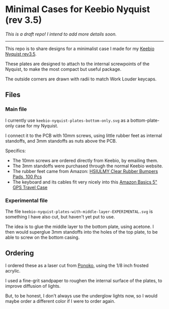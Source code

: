# Minimal Cases for Keebio Nyquist (rev 3.5)

*This is a draft repo! I intend to add more details soon.*

---

This repo is to share designs for a minimalist case I made for my [Keebio Nyquist rev3.5](https://keeb.io/collections/nyquist-keyboard-collection/products/nyquist-keyboard). 

These plates are designed to attach to the internal screwpoints of the Nyquist, to make the most compact but useful package.

The outside corners are drawn with radii to match Work Louder keycaps.

## Files

### Main file 

I currently use `keebio-nyquist-plates-bottom-only.svg` as a bottom-plate-only case for my Nyquist.

I connect it to the PCB with 10mm screws, using little rubber feet as internal standoffs, and 3mm standoffs as nuts above the PCB.

Specifics:
- The 10mm screws are ordered directly from Keebio, by emailing them. 
- The 3mm standoffs were purchased through the normal Keebio website.
- The rubber feet came from Amazon: [HSIULMY Clear Rubber Bumpers Pads, 100 Pcs](https://www.amazon.com/gp/product/B07NJT6B88)
- The keyboard and its cables fit very nicely into this [Amazon Basics 5" GPS Travel Case](https://www.amazon.com/gp/product/B004I5BUSO)

### Experimental file

The file `keebio-nyquist-plates-with-middle-layer-EXPERIMENTAL.svg` is something I have also cut, but haven't yet put to use.

The idea is to glue the middle layer to the bottom plate, using acetone. I then would superglue 3mm standoffs into the holes of the top plate, to be able to screw on the bottom casing.


## Ordering

I ordered these as a laser cut from [Ponoko](http://ponoko.com), using the 1/8 inch frosted acrylic.

I used a fine-grit sandpaper to roughen the internal surface of the plates, to improve diffusion of lights.

But, to be honest, I don't always use the underglow lights now, so I would maybe order a different color if I were to order again.
